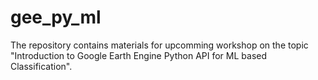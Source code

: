 # gee_py_ml
The repository contains materials for upcomming workshop on the topic "Introduction to Google Earth Engine Python API for ML based Classification".

